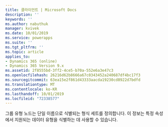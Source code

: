 ```yaml
---
title: 클라이언트 | Microsoft Docs
description: ''
keywords: ''
ms.author: nabuthuk
manager: kvivek
ms.date: 10/01/2019
ms.service: powerapps
ms.suite: ''
ms.tgt_pltfrm: ''
ms.topic: article
applies_to:
- Dynamics 365 (online)
- Dynamics 365 Version 9.x
ms.assetid: 2f8555bd-3ff2-4ce5-b70a-552e6a3e47c3
ms.openlocfilehash: 26216d62b8666a67c0343452a240687df4bc17f3
ms.sourcegitcommit: 63ea15e2f861d43333aacda19230cd8922d7bdfd
ms.translationtype: MT
ms.contentlocale: ko-KR
ms.lasthandoff: 10/01/2019
ms.locfileid: "72338577"
---
```

그룹 유형 노드는 단일 이름으로 식별되는 형식 세트를 정의합니다. 이 정보는 특정 속성에서 지원되는 데이터 유형을 식별하는 데 사용할 수 있습니다.
